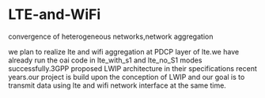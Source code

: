 # LTE-and-WiFi
convergence of heterogeneous networks,network aggregation

  we plan to realize lte and wifi aggregation at PDCP layer of lte.we have already run the oai code in lte_with_s1 and lte_no_S1 
modes successfully.3GPP proposed LWIP architecture in their specifications recent years.our project is build upon the conception 
of LWIP and our goal is to transmit data using lte and wifi network interface at the same time. 
